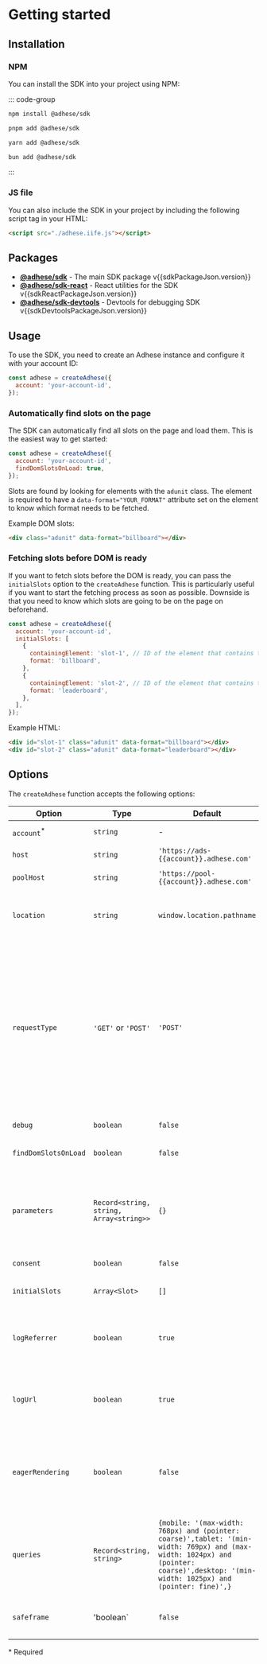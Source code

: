 # Getting started

## Installation

### NPM
You can install the SDK into your project using NPM:

::: code-group
```bash [npm]
npm install @adhese/sdk
```
```bash [pnpm]
pnpm add @adhese/sdk
```
```bash [yarn]
yarn add @adhese/sdk
```
```bash [bun]
bun add @adhese/sdk
```
:::

### JS file
You can also include the SDK in your project by including the following script tag in your HTML:

```html
<script src="./adhese.iife.js"></script>
```

## Packages

<script setup>
import sdkPackageJson from '../../packages/sdk/package.json';
import sdkReactPackageJson from '../../packages/sdk-react/package.json';
import sdkDevtoolsPackageJson from '../../packages/sdk-devtools/package.json';

</script>
- [**@adhese/sdk**](https://npmjs.com/package/@adhese/sdk) - The main SDK package <Badge>v{{sdkPackageJson.version}}</Badge>
- [**@adhese/sdk-react**](https://npmjs.com/package/@adhese/sdk-react) - React utilities for the SDK <Badge>v{{sdkReactPackageJson.version}}</Badge>
- [**@adhese/sdk-devtools**](https://npmjs.com/package/@adhese/sdk-devtools) - Devtools for debugging SDK <Badge>v{{sdkDevtoolsPackageJson.version}}</Badge>

## Usage
To use the SDK, you need to create an Adhese instance and configure it with your account ID:

```js
const adhese = createAdhese({
  account: 'your-account-id',
});
```

### Automatically find slots on the page
The SDK can automatically find all slots on the page and load them. This is the easiest way to get started:

```js
const adhese = createAdhese({
  account: 'your-account-id',
  findDomSlotsOnLoad: true,
});
```

Slots are found by looking for elements with the `adunit` class. The element is required to have a
`data-format="YOUR_FORMAT"` attribute set on the element to know which format needs to be fetched.

Example DOM slots:
```html
<div class="adunit" data-format="billboard"></div>

```

### Fetching slots before DOM is ready
If you want to fetch slots before the DOM is ready, you can pass the `initialSlots` option to the `createAdhese`
function. This is particularly useful if you want to start the fetching process as soon as possible. Downside is that
you need to know which slots are going to be on the page on beforehand.

```js
const adhese = createAdhese({
  account: 'your-account-id',
  initialSlots: [
    {
      containingElement: 'slot-1', // ID of the element that contains the slot
      format: 'billboard',
    },
    {
      containingElement: 'slot-2', // ID of the element that contains the slot
      format: 'leaderboard',
    },
  ],
});
```

Example HTML:
```html
<div id="slot-1" class="adunit" data-format="billboard"></div>
<div id="slot-2" class="adunit" data-format="leaderboard"></div>
```

## Options
The `createAdhese` function accepts the following options:

| Option                | Type                                      | Default                                                                                                                                                                               | Description                                                                                                                                                                                                                                                                                |
|-----------------------|-------------------------------------------|---------------------------------------------------------------------------------------------------------------------------------------------------------------------------------------|--------------------------------------------------------------------------------------------------------------------------------------------------------------------------------------------------------------------------------------------------------------------------------------------|
| `account`<sup>*</sup> | `string`                                  | -                                                                                                                                                                                     | Your Adhese account ID                                                                                                                                                                                                                                                                     |
| `host`                | `string`                                  | <code>'https://ads-<span v-pre>{{account}}</span>.adhese.com'</code>                                                                                                                  | The Adhese API host                                                                                                                                                                                                                                                                        |
| `poolHost`            | `string`                                  | <code>'https://pool-<span v-pre>{{account}}</span>.adhese.com'</code>                                                                                                                 | The Adhese pool host                                                                                                                                                                                                                                                                       |
| `location`            | `string`                                  | `window.location.pathname`                                                                                                                                                            | The page location. This is used to determine the current page location identifier.                                                                                                                                                                                                         |
| `requestType`         | `'GET'` or `'POST'`                       | `'POST'`                                                                                                                                                                              | The requestAds type to use for the Adhese API requests. This can be either `GET` or `POST`. `POST` is the default and offers the most options. `GET` is more limited as it needs pass its data as search parameters but can be used in environments where `POST` requests are not allowed. |
| `debug`               | `boolean`                                 | `false`                                                                                                                                                                               | Enable debug mode                                                                                                                                                                                                                                                                          |
| `findDomSlotsOnLoad`  | `boolean`                                 | `false`                                                                                                                                                                               | Automatically find slots on the page and load them                                                                                                                                                                                                                                         |
| `parameters`          | ``Record<string, string, Array<string>>`` | `{}`                                                                                                                                                                                  | Additional parameters to send with each request. Make sure that the keys of a parameter only contain `2` characters.                                                                                                                                                                       |
| `consent`             | `boolean`                                 | `false`                                                                                                                                                                               | User consent for tracking                                                                                                                                                                                                                                                                  |
| `initialSlots`        | `Array<Slot>`                             | `[]`                                                                                                                                                                                  | Slots to fetch before the DOM is ready                                                                                                                                                                                                                                                     |
| `logReferrer`         | `boolean`                                 | `true`                                                                                                                                                                                | Will log the `document.referrer` to the Adhese API in a `BASE64` string with the `re` parameter.                                                                                                                                                                                           |
| `logUrl`              | `boolean`                                 | `true`                                                                                                                                                                                | Will log the `location.href` to the Adhese API in a `BASE64` string with the `ur` parameter.                                                                                                                                                                                               |'
| `eagerRendering`      | `boolean`                                 | `false`                                                                                                                                                                               | Will render the ad as soon as it is fetched. In general it is recommended to keep this `false` for better performance.                                                                                                                                                                     |
| `queries`             | `Record<string, string>`                  | `{mobile: '(max-width: 768px) and (pointer: coarse)',tablet: '(min-width: 769px) and (max-width: 1024px) and (pointer: coarse)',desktop: '(min-width: 1025px) and (pointer: fine)',}` | Will be used to determine the device type and screen size. The matching query key will be passed in the `dt` and `br` parameter.                                                                                                                                                           |
| `safeframe`           | 'boolean`                                 | `false`                                                                                                                                                                               | Enable Safeframe rendering. See [Safeframe usage](/safeframe) for details                                                                                                                                                                                                                  |

\* Required
